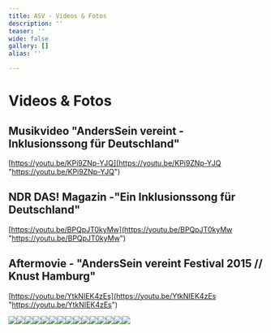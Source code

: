 ```yaml
---
title: ASV - Videos & Fotos
description: ''
teaser: ''
wide: false
gallery: []
alias: ''

---
```

# Videos & Fotos

## Musikvideo "AndersSein vereint - Inklusionssong für Deutschland"

[https://youtu.be/KPi9ZNp-YJQ](https://youtu.be/KPi9ZNp-YJQ "https://youtu.be/KPi9ZNp-YJQ")

## NDR DAS! Magazin -"Ein Inklusionssong für Deutschland"

[https://youtu.be/BPQpJT0kyMw](https://youtu.be/BPQpJT0kyMw "https://youtu.be/BPQpJT0kyMw")

## Aftermovie - "AndersSein vereint Festival 2015 // Knust Hamburg"

[https://youtu.be/YtkNIEK4zEs](https://youtu.be/YtkNIEK4zEs "https://youtu.be/YtkNIEK4zEs")

<gallery>

![](/media/2020/10/anderssein-vereint-massenszene1-_-foto-by-tom-roeler.jpg)![](/media/2020/10/katrin-wulff-und-volkan-baydar-in-action-_-foto-by-stephan-olbrich.jpg)![](/media/2020/10/lara-hahnel-_-4-inklusionsprotagonisten.jpg)![](/media/2020/10/anderssein-vereint-crew1-_-foto-by-tom-roeler.jpg)![](/media/2020/10/anderssein-vereint-band-_-gastsanger-_-foto-by-tom-roeler.jpg)![](/media/2020/10/komparsen-_-foto-by-tom-roeler.jpg)![](/media/2020/10/anderssein-vereint-_-musikvideodreh-aufbau-_-foto-by-robin-schmiedebach.jpg)![](/media/2020/10/gastsanger-_-foto-by-tom-roeler.jpg)![](/media/2020/10/anderssein-vereint-massenszene2-_-foto-by-tom-roeler.jpg)![](/media/2020/10/anderssein-vereint-massenszene3-_-foto-by-tom-roeler.jpg)![](/media/2020/10/anderssein-vereint-begegnung-michel-arriens-und-kind-_-foto-by-stephan-olbrich.jpg)![](/media/2020/10/mischa-gohlke-band-feat-katrin-wulff-1-_-potrait-_-foto-by-tom-roeler.jpg)![](/media/2020/10/grenzen-sind-relativ-initiator-mischa-gohlke-_-foto-by-stephan-olbrich.jpg)![](/media/2020/10/asv-festival-_-anderssein-vereint-_-foto-by-marie-tabuena-_-online.jpg)![](/media/2020/10/asv-festival-_-anderssein-vereint-_-foto-by-stephan-olbrich-_-online.jpg)

</gallery>